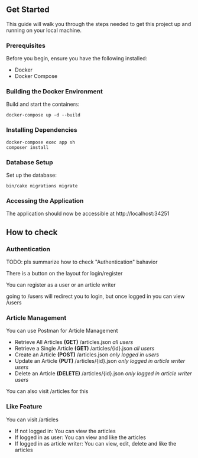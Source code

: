 ## Get Started

This guide will walk you through the steps needed to get this project up and running on your local machine.

### Prerequisites

Before you begin, ensure you have the following installed:

- Docker
- Docker Compose

### Building the Docker Environment

Build and start the containers:

```
docker-compose up -d --build
```

### Installing Dependencies

```
docker-compose exec app sh
composer install
```

### Database Setup

Set up the database:

```
bin/cake migrations migrate
```

### Accessing the Application

The application should now be accessible at http://localhost:34251

## How to check

### Authentication
TODO: pls summarize how to check "Authentication" bahavior

There is a button on the layout for login/register

You can register as a user or an article writer

going to /users will redirect you to login, 
but once logged in you can view /users

### Article Management

You can use Postman for Article Management

- Retrieve All Articles **(GET)** /articles.json *all users*
- Retrieve a Single Article **(GET)** /articles/{id}.json *all users*
- Create an Article **(POST)** /articles.json *only logged in users*
- Update an Article **(PUT)** /articles/{id}.json *only logged in article writer users*
- Delete an Article **(DELETE)** /articles/{id}.json *only logged in article writer users*

You can also visit /articles for this

### Like Feature

You can visit /articles 

- If not logged in: You can view the articles
- If logged in as user: You can view and like the articles
- If logged in as article writer: You can view, edit, delete and like the articles
